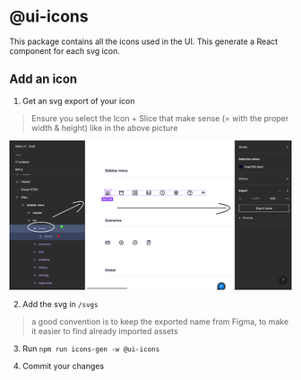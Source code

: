 # @ui-icons

This package contains all the icons used in the UI. This generate a React component for each svg icon.

## Add an icon

1. Get an svg export of your icon

> Ensure you select the Icon + Slice that make sense (= with the proper width & height) like in the above picture

![extract-svg-figma](./docs/extract-svg-figma.png)

2. Add the svg in `/svgs`

> a good convention is to keep the exported name from Figma, to make it easier to find already imported assets

3. Run `npm run icons-gen -w @ui-icons`

4. Commit your changes
